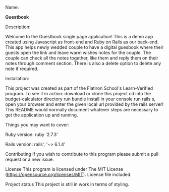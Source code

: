 
Name: 

**Guestbook**


Description:

 Welcome to the Guestbook single page application! This is a demo app created using Javascript as front-end and Ruby on Rails as our back-end. This app helps newly wedded couple to have a digital guesbook where their guests open the link and leave warm wishes notes for the couple. The couple can check all the notes together, like them and reply them on their notes through comment section. There is also a delete option to delete any note if required.

Installation:

 This project was created as part of the Flatiron School's Learn-Verified program. To see it in action: download or clone this project cd into the budget-calculator directory run bundle install in your console run rails s, open your browser and enter the given local url provided by the rails server! This README would normally document whatever steps are necessary to get the application up and running.

Things you may want to cover:

Ruby version:
ruby '2.7.3'

Rails version: rails', '~> 6.1.4'

Contributing If you wish to contribute to this program please submit a pull request or a new issue.

License This program is licensed under The MIT License (https://opensource.org/licenses/MIT). License file included.

Project status This project is still in work in terms of styling.
